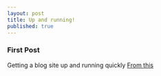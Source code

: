 ```yaml
---
layout: post
title: Up and running!
published: true
---
```

### First Post
Getting a blog site up and running quickly
[From this](https://www.smashingmagazine.com/2014/08/build-blog-jekyll-github-pages/)
